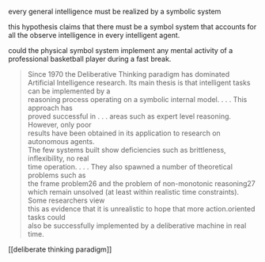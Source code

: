 every general intelligence must be realized by a symbolic system

this hypothesis claims that there must be a symbol system that accounts for all the observe intelligence in every intelligent agent.

could the physical symbol system implement any mental activity of a professional basketball player during a fast break.

>Since 1970 the Deliberative Thinking paradigm has dominated Artificial Intelligence research. Its main thesis is that intelligent tasks can be implemented by a  
reasoning process operating on a symbolic internal model. . . . This approach has  
proved successful in . . . areas such as expert level reasoning. However, only poor  
results have been obtained in its application to research on autonomous agents.  
The few systems built show deficiencies such as brittleness, inflexibility, no real  
time operation. . . . They also spawned a number of theoretical problems such as  
the frame problem26 and the problem of non-monotonic reasoning27 which remain unsolved (at least within realistic time constraints). Some researchers view  
this as evidence that it is unrealistic to hope that more action.oriented tasks could  
also be successfully implemented by a deliberative machine in real time.

[[deliberate thinking paradigm]]

